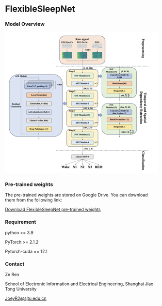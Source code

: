 # FlexibleSleepNet

### Model Overview

![Model Overview.png](https://github.com/Joeyrzz/FlexibleSleepNet/blob/main/Model%20Overview.png)

### Pre-trained weights

The pre-trained weights are stored on Google Drive. You can download them from the following link:

[Download FlexibleSleepNet pre-trained weights](https://drive.google.com/drive/folders/1K0NtJseSqWwUZsN3yU7VkARq3TLDZGNL?usp=sharing)

### Requirement

python >= 3.9

PyTorch >= 2.1.2

Pytorch-cuda == 12.1

### Contact

Ze Ren

School of Electronic Information and Electrical Engineering, Shanghai Jiao Tong University

JoeyR2@sjtu.edu.cn
